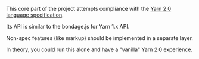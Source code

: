 This core part of the project attempts compliance with the [Yarn 2.0 language specification](https://github.com/YarnSpinnerTool/YarnSpinner/blob/9275277f50a6acbe8438b29596acc8527cf5581a/Documentation/Yarn-Spec.md).

Its API is similar to the bondage.js for Yarn 1.x API.

Non-spec features (like markup) should be implemented in a separate layer.

In theory, you could run this alone and have a "vanilla" Yarn 2.0 experience.
